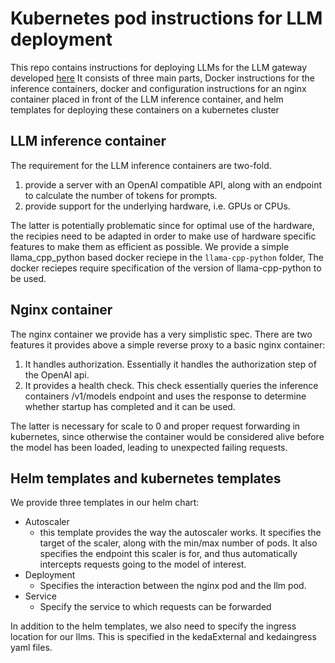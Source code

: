 # Kubernetes pod instructions for LLM deployment

This repo contains instructions for deploying LLMs for the LLM gateway developed [here](https://github.com/AaltoRSE/LLMGateway/)
It consists of three main parts, Docker instructions for the inference containers, docker and configuration instructions for an nginx container placed in front of the LLM inference container, and helm templates for deploying these containers on a kubernetes cluster

## LLM inference container

The requirement for the LLM inference containers are two-fold.
1. provide a server with an OpenAI compatible API, along with an endpoint to calculate the number of tokens for prompts.
2. provide support for the underlying hardware, i.e. GPUs or CPUs. 

The latter is potentially problematic since for optimal use of the hardware, the recipies need to be adapted in order to make use of hardware specific features to make them as efficient as possible.
We provide a simple llama_cpp_python based docker reciepe in the `llama-cpp-python` folder, The docker reciepes require specification of the version of llama-cpp-python to be used.

## Nginx container

The nginx container we provide has a very simplistic spec. There are two features it provides above a simple reverse proxy to a basic nginx container:
1. It handles authorization. Essentially it handles the authorization step of the OpenAI api.
2. It provides a health check. This check essentially queries the inference containers /v1/models endpoint and uses the response to determine whether startup has completed and it can be used.

The latter is necessary for scale to 0 and proper request forwarding in kubernetes, since otherwise the container would be considered alive before the model has been loaded, leading to unexpected failing requests. 

## Helm templates and kubernetes templates

We provide three templates in our helm chart:
- Autoscaler 
    - this template provides the way the autoscaler works. It specifies the target of the scaler, along with the min/max number of pods. It also specifies the endpoint this scaler is for, and thus automatically intercepts requests going to the model of interest.
- Deployment
    - Specifies the interaction between the nginx pod and the llm pod.
- Service
   - Specify the service to which requests can be forwarded

In addition to the helm templates, we also need to specify the ingress location for our llms. 
This is specified in the kedaExternal and kedaingress yaml files.
